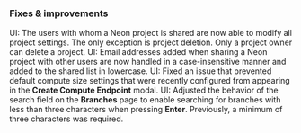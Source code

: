 ### Fixes & improvements

UI: The users with whom a Neon project is shared are now able to modify all project settings. The only exception is project deletion. Only a project owner can delete a project.
UI: Email addresses added when sharing a Neon project with other users are now handled in a case-insensitive manner and added to the shared list in lowercase.
UI: Fixed an issue that prevented default compute size settings that were recently configured from appearing in the **Create Compute Endpoint** modal.
UI: Adjusted the behavior of the search field on the **Branches** page to enable searching for branches with less than three characters when pressing **Enter**. Previously, a minimum of three characters was required.
